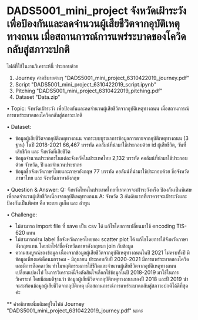 # DADS5001_mini_project จังหวัดเฝ้าระวัง เพื่อป้องกันและลดจำนวนผู้เสียชีวิตจากอุบัติเหตุทางถนน เมื่อสถานการณ์การแพร่ระบาดของโควิดกลับสู่สภาวะปกติ
 
ไฟล์ที่ใช้ในงานวิเคราะห์นี้ ประกอบด้วย 
1. Journey คำอธิบายต่างๆ "DADS5001_mini_project_6310422019_journey.pdf"
2. Script "DADS5001_mini_project_6310422019_script.ipynb"
3. Pitching "DADS5001_mini_project_6310422019_pitching.pdf"
4. Dataset "Data.zip"

•  Topic: จังหวัดเฝ้าระวัง เพื่อป้องกันและลดจำนวนผู้เสียชีวิตจากอุบัติเหตุทางถนน เมื่อสถานการณ์การแพร่ระบาดของโควิดกลับสู่สภาวะปกติ

•  Dataset: 
- ข้อมูลผู้เสียชีวิตจากอุบัติเหตุทางถนน จากระบบบูรณาการข้อมูลการตายจากอุบัติเหตุทางถนน (3 ฐาน) ในปี 2018-2021 66,467 บรรทัด
	คอลัมน์ที่นำมาใช้ประกอบด้วย id ผู้เสียชีวิต, วันที่เสียชีวิต และ จังหวัดที่เสียชีวิต
- ข้อมูลจำนวนประชากรในแต่ละจังหวัดในประเทศไทย 2,132 บรรทัด
	คอลัมน์ที่นำมาใช้ประกอบด้วย จังหวัด, ปี และจำนวนประชากร
- ข้อมูลชื่อจังหวัดภาษาไทยและภาษาอังกฤษ 77 บรรทัด
	คอลัมน์ที่นำมาใช้ประกอบด้วย ชื่อจังหวัดภาษาไทย และ จังหวัดภาษาอังกฤษ
  
•  Question & Answer: 
Q: จังหวัดไหนในประเทศไทยที่เราควรจะเฝ้าระวังหรือ ป้องกันเป็นพิเศษเพื่อลดจำนวนผู้เสียชีวิตเนื่องจากอุบัติเหตุทางถนน
A: จังหวัด 3 อันดับแรกที่เราควรจะเฝ้าระวังและ ป้องกันเป็นพิเศษ คือ พะเยา ภูเก็ต และ ลำพูน

•  Challenge: 
- ไม่สามารถ import file ที่ save เป็น csv ได้ แก้ไขโดยการเปลี่ยนมาใช้ encoding TIS-620 แทน
- ไม่สามารถอ่าน label ชื่อจังหวัดภาษาไทยของ scatter plot ได้ แก้ไขโดยการใช้จังหวัดภาษาอังกฤษแทน โดยนำไฟล์ชื่อจังหวัดภาษาอังกฤษมา join กับข้อมูล
- ความสมบูรณ์ของข้อมูล เนื่องจากข้อมูลผู้เสียชีวิตจากอุบัติเหตุทางถนนในปี 2021 ไม่ครบทั้งปี มีข้อมูลเพียงแค่เดือนมกราคม - มิถุนายน ประกอบกับปี 2020-2021 มีการแพร่ระบาดของโควิดและมีการล็อคดาว์น ทำไมพฤติกรรมการใช้ชีวิตและจำนวนผู้เสียชีวิตจากอุบัติเหตุทางถนนเปลี่ยนแปลงไป ในการวิเคราะห์นี้จึงตัดสินใจเลือกใช้ข้อมูลในปี 2018-2019 มาใช้ในการวิเคราะห์ โดยมีสมมติฐานว่า ข้อมูลผู้เสียชีวิตจากอุบัติเหตุทางถนนของปี 2018 และปี 2019 น่าจะสะท้อนข้อมูลผู้เสียชีวิตจากอุบัติเหตุ เมื่อสถานการณ์การแพร่ระบาดกลับสู่สภาวะปกติได้ดีที่สุดค่ะ

** คำอธิบายเพิ่มเติมอยู่ในไฟล์ Journey "DADS5001_mini_project_6310422019_journey.pdf" นะคะ 
